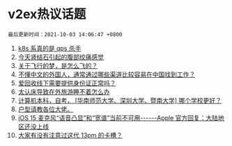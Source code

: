 # v2ex热议话题

`最后更新时间：2021-10-03 14:06:47 +0800`

1. [k8s 系真的是 qps 杀手](https://www.v2ex.com/t/805677)
1. [今天肾结石引起的腹部绞痛感觉](https://www.v2ex.com/t/805678)
1. [关于飞行的梦，是怎么飞的？](https://www.v2ex.com/t/805684)
1. [不懂中文的外国人，通常通过哪些渠道比较容易在中国找到工作？](https://www.v2ex.com/t/805716)
1. [爱回收线下需要提供身份证正常吗？](https://www.v2ex.com/t/805712)
1. [太认床导致在外旅游睡不着怎么办](https://www.v2ex.com/t/805708)
1. [计算机本科，自考， [华南师范大学、深圳大学、暨南大学] 哪个学校更好？](https://www.v2ex.com/t/805657)
1. [户型请教各位大佬。](https://www.v2ex.com/t/805687)
1. [iOS 15 麦克风“语音凸显”和“宽谱”当前不可用------Apple 官方回复：大陆地区还没上线](https://www.v2ex.com/t/805723)
1. [大家有没有注意过这代 13pm 的卡槽？](https://www.v2ex.com/t/805664)

